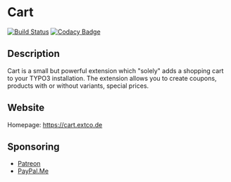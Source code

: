 # Cart

[![Build Status](https://travis-ci.org/extcode/cart.svg?branch=master)](https://travis-ci.org/extcode/cart)
[![Codacy Badge](https://api.codacy.com/project/badge/Grade/5b5b6e0c8ac143c381026061abf3c9e8)](https://www.codacy.com/app/extcode/cart?utm_source=github.com&amp;utm_medium=referral&amp;utm_content=extcode/cart&amp;utm_campaign=Badge_Grade)
## Description

Cart is a small but powerful extension which "solely" adds a shopping cart to your TYPO3 installation.
The extension allows you to create coupons, products with or without variants, special prices.

## Website

Homepage: https://cart.extco.de

## Sponsoring

*  [Patreon](https://patreon.com/ext_cart)
*  [PayPal.Me](https://paypal.me/extcart)
